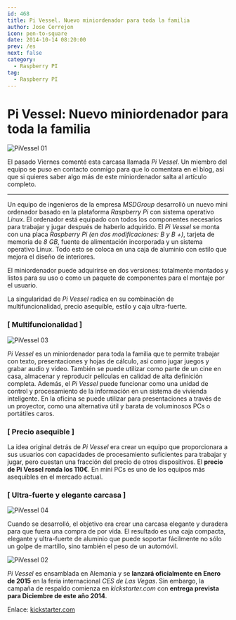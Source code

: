 ```yaml
---
id: 468
title: Pi Vessel. Nuevo miniordenador para toda la familia
author: Jose Cerrejon
icon: pen-to-square
date: 2014-10-14 08:20:00
prev: /es
next: false
category:
  - Raspberry PI
tag:
  - Raspberry PI
---
```


# Pi Vessel: Nuevo miniordenador para toda la familia

![PiVessel 01](/images/2014/10/pivessel_01.png)

El pasado Viernes comenté esta carcasa llamada *Pi Vessel*. Un miembro del equipo se puso en contacto conmigo para que lo comentara en el blog, así que si quieres saber algo más de este miniordenador salta al artículo completo.

- - -
Un equipo de ingenieros de la empresa *MSDGroup* desarrolló un nuevo mini ordenador basado en la plataforma *Raspberry Pi* con sistema operativo *Linux*. El ordenador está equipado con todos los componentes necesarios para trabajar y jugar después de haberlo adquirido. El *Pi Vessel* se monta con una placa *Raspberry Pi (en dos modificaciones: B y B +)*, tarjeta de memoria de *8 GB*, fuente de alimentación incorporada y un sistema operativo Linux. Todo esto se coloca en una caja de aluminio con estilo que mejora el diseño de interiores.

El miniordenador puede adquirirse en dos versiones: totalmente montados y listos para su uso o como un paquete de componentes para el montaje por el usuario.

La singularidad de *Pi Vessel* radica en su combinación de multifuncionalidad, precio asequible, estilo y caja ultra-fuerte.

### [ Multifuncionalidad ]

![PiVessel 03](/images/2014/10/pivessel_03.png)

*Pi Vessel* es un miniordenador para toda la familia que te permite trabajar con texto, presentaciones y hojas de cálculo, así como jugar juegos y grabar audio y vídeo. También se puede utilizar como parte de un cine en casa, almacenar y reproducir películas en calidad de alta definición completa. Además, el *Pi Vessel* puede funcionar como una unidad de control y procesamiento de la información en un sistema de vivienda inteligente. En la oficina se puede utilizar para presentaciones a través de un proyector, como una alternativa útil y barata de voluminosos PCs o portátiles caros.

### [ Precio asequible ]

La idea original detrás de *Pi Vessel* era crear un equipo que proporcionara a sus usuarios con capacidades de procesamiento suficientes para trabajar y jugar, pero cuestan una fracción del precio de otros dispositivos. El **precio de Pi Vessel ronda los 110€**. En mini PCs es uno de los equipos más asequibles en el mercado actual.

### [ Ultra-fuerte y elegante carcasa ]

![PiVessel 04](/images/2014/10/pivessel_04.png)

Cuando se desarrolló, el objetivo era crear una carcasa elegante y duradera para que fuera una compra de por vida. El resultado es una caja compacta, elegante y ultra-fuerte de aluminio que puede soportar fácilmente no sólo un golpe de martillo, sino también el peso de un automóvil.

![PiVessel 02](/images/2014/10/pivessel_02.png)

*Pi Vessel* es ensamblada en Alemania y se **lanzará oficialmente en Enero de 2015** en la feria internacional *CES de Las Vegas*. Sin embargo, la campaña de respaldo comienza en *kickstarter.com* con **entrega prevista para Diciembre de este año 2014**.

Enlace: [kickstarter.com](https://www.kickstarter.com/projects/2000314193/pi-vessel-stylish-super-affordable-minicomputer)
